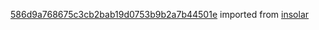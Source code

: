 [586d9a768675c3cb2bab19d0753b9b2a7b44501e](https://github.com/insolar/insolar/commit/586d9a768675c3cb2bab19d0753b9b2a7b44501e) imported from [insolar](https://github.com/insolar/insolar)
